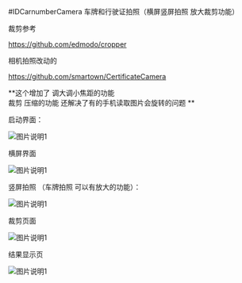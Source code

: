 #IDCarnumberCamera
车牌和行驶证拍照（横屏竖屏拍照 放大裁剪功能）

裁剪参考   

https://github.com/edmodo/cropper

相机拍照改动的

https://github.com/smartown/CertificateCamera



**这个增加了
调大调小焦距的功能  
裁剪 
压缩的功能 
还解决了有的手机读取图片会旋转的问题 **



启动界面：

![图片说明1](https://github.com/newsupercode/IDCarnumberCamera/blob/master/imgs/%E9%A6%96%E9%A1%B5.jpg)

横屏界面

![图片说明1](https://github.com/newsupercode/IDCarnumberCamera/blob/master/imgs/%E6%A8%AA%E5%B1%8F%E6%8B%8D%E7%85%A7.jpg)


竖屏拍照 （车牌拍照  可以有放大的功能）：

![图片说明1](https://github.com/newsupercode/IDCarnumberCamera/blob/master/imgs/%E7%AB%96%E5%B1%8F%E6%8B%8D%E7%85%A7.jpg)

裁剪页面


![图片说明1](https://github.com/newsupercode/IDCarnumberCamera/blob/master/imgs/%E8%A3%81%E5%89%AA%E9%A1%B5%E9%9D%A2.jpg)

结果显示页


![图片说明1](https://github.com/newsupercode/IDCarnumberCamera/blob/master/imgs/%E7%BB%93%E6%9E%9C%E9%A1%B5%E9%9D%A2.jpg)

